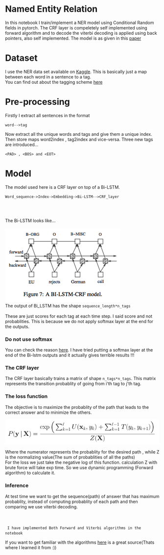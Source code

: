 # Named Entity Relation
In this notebook I train/implement a NER model using Conditional Random fields in pytorch. The CRF layer is compeletely self implemented using forward algorithm and to decode the viterbi decoding is applied using back pointers, also self implemented. The model is as given in this [paper](https://arxiv.org/pdf/1603.01360.pdf)

# Dataset
 I use the NER data set available on [Kaggle](https://www.kaggle.com/abhinavwalia95/entity-annotated-corpus). This is basically just a map between each word in a sentence to a tag.<br />
You can find out about the tagging scheme [here](https://en.wikipedia.org/wiki/Inside%E2%80%93outside%E2%80%93beginning_(tagging))


# Pre-processing
 Firstly I extract all sentences in the format
 ```
 word-->tag
 ```
 Now extract all the unique words and tags and give them a unique index. Then store maps word2index , tag2index and vice-versa. Three new tags are introduced...
 ```
 <PAD> , <BOS> and <EOT>
 ```
 
 # Model
 The model used here is a CRF layer on top of a Bi-LSTM. <br />
 ```
 Word_sequence->Index->Embedding->Bi-LSTM-->CRF_layer
 ```
 <br /> <br />
 
 
 The Bi-LSTM looks like... <br /> <br />
 ![](./Images/Bi_LSTM.png)
 <br />
 The output of Bi_LSTM has the shape ```sequence_length*n_tags```
  <br /> <br />
 These are just scores for each tag at each time step. I said score and not probablities. This is because we do not apply softmax layer at the end for the outputs.
 ### Do not use softmax 
 You can check the reason [here](https://stackoverflow.com/questions/58377983/which-actvation-function-to-use-for-linear-chain-crf-classifier). I have tried putting a softmax layer at the end of the Bi-lstm outputs and it actually gives terrible results !!!

 ### The CRF layer
 The CRF layer basically trains a matrix of shape ```n_tags*n_tags```. This matrix represents the transition probablity of going from i'th tag to j'th tag.
 
 ### The loss function
 The objective is to maximize the probablity of the path that leads to the correct answer and to minimize the others.
 
 ![](./Images/loss_func.png)
 
 Where the numerator represents the probablity for the desired path , while Z is the normalizing value(The sum of probablities of all the paths)
 <br />
 For the loss we just take the negative log of this function. calculation Z with brute force will take exp time. So we use dynamic     programming (Forward algorithm) to calculate it. 
 
### Inference 
At test time we want to get the sequence(path) of answer that has maximum probablity, instead of computing probablity of each path and then comparing we use viterbi decoding.
 <br /> <br /> <br /> <br />
``` I have implemented Both Forward and Viterbi algorithms in the notebook```
 
 If you want to get familiar with the algorithms [here](https://www.youtube.com/watch?v=GF3iSJkgPbA) is a great source(Thats where I learned it from  :))
